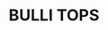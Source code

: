 ---
lastmod: '2025-04-06T06:05:20+00:00'
latitude: -34.332109
layout: suburb
longitude: 150.904835
postcode: '2516'
state: NSW
title: BULLI TOPS
url: /nsw/bulli-tops/
---